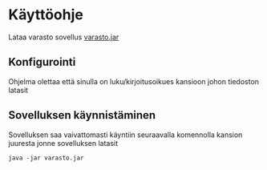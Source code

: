 # Käyttöohje

Lataa varasto sovellus [varasto.jar](https://github.com/Hiipivahalko/ot-hajoitustyo/releases/tag/final)

## Konfigurointi

Ohjelma olettaa että sinulla on luku/kirjoitusoikues kansioon johon tiedoston latasit

## Sovelluksen käynnistäminen

Sovelluksen saa vaivattomasti käyntiin seuraavalla komennolla kansion juuresta jonne sovelluksen latasit 

```
java -jar varasto.jar
```



